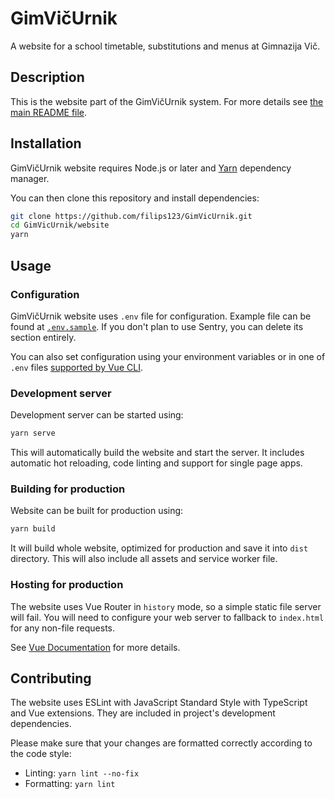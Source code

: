 GimVičUrnik
===========

A website for a school timetable, substitutions and menus at Gimnazija Vič.

## Description

This is the website part of the GimVičUrnik system. For more details see [the main README file](../README.md).

## Installation

GimVičUrnik website requires Node.js or later and [Yarn](https://yarnpkg.com/) dependency manager.

You can then clone this repository and install dependencies:

```bash
git clone https://github.com/filips123/GimVicUrnik.git
cd GimVicUrnik/website
yarn
```

## Usage

### Configuration

GimVičUrnik website uses `.env` file for configuration. Example file can be found at [`.env.sample`](.env.sample). If you don't plan to use Sentry, you can delete its section entirely.

You can also set configuration using your environment variables or in one of `.env` files [supported by Vue CLI](https://cli.vuejs.org/guide/mode-and-env.html).

### Development server

Development server can be started using:

```bash
yarn serve
```

This will automatically build the website and start the server. It includes automatic hot reloading, code linting and support for single page apps.

### Building for production

Website can be built for production using:

```bash
yarn build
```

It will build whole website, optimized for production and save it into `dist` directory. This will also include all assets and service worker file.

### Hosting for production

The website uses Vue Router in `history` mode, so a simple static file server will fail. You will need to configure your web server to fallback to `index.html` for any non-file requests.

See [Vue Documentation](https://cli.vuejs.org/guide/deployment.html) for more details.

## Contributing

The website uses ESLint with JavaScript Standard Style with TypeScript and Vue extensions. They are included in project's development dependencies.

Please make sure that your changes are formatted correctly according to the code style:

* Linting: `yarn lint --no-fix`
* Formatting: `yarn lint`
